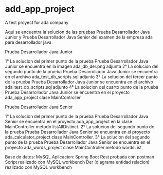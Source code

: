 # add_app_project
A test proyect for ada company

Aqui se encuentra la solucion de las pruebas Prueba Desarrollador Java Junior y Prueba Desarrollador Java Senior del examen de la empresa ada para desarrollador java.

Prueba Desarrollador Java Junior

1° La solucion del primer punto de la prueba Prueba Desarrollador Java Junior se encuentra en la imagen ada_db_der.png adjunta
2° La solucion del segundo punto de la prueba Prueba Desarrollador Java Junior se encuentra en el archivo ada_test_db_scripts.sql adjunto
3° La solucion del tercer punto de la prueba Prueba Desarrollador Java Junior se encuentra en el archivo ada_test_db_scripts.sql adjunto
4° La solucion del cuarto punto de la prueba Prueba Desarrollador Java Junior se encuentra en el proyecto ada_app_project clase MainController

Prueba Desarrollador Java Senior

1° La solucion del primer punto de la prueba Prueba Desarrollador Java Senior se encuentra en el proyecto ada_app_project en la clase MainController metodo listAllDistinct.
2° La solucion del segundo punto de la prueba Prueba Desarrollador Java Senior se encuentra en el proyecto ada_calculator_project clase MainController.
3° La solucion del segundo punto de la prueba Prueba Desarrollador Java Senior se encuentra en el proyecto ada_words_project clase MainController metodo wordsList

Base de datos: MySQL
Aplicacion: Spring Boot
Rest probada con postman
Script realizado con MySQL workbench
Der (diagrama entidad relacion) realizado con MySQL workbench
